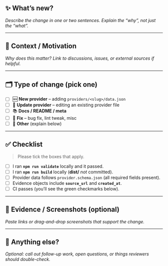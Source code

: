 <!--
PR TITLE GUIDELINE
------------------
If you’re adding or updating a provider file, start the title with “provider/<slug>: ”,
e.g.  provider/debifi: add rehypothecation evidence
-->

## ✨ What’s new?

_Describe the change in one or two sentences.  Explain the “why”, not just the “what”._

---

## 📄 Context / Motivation

_Why does this matter?  Link to discussions, issues, or external sources if helpful._

---

## 🗂️ Type of change (pick one)

- [ ] 🆕 **New provider** – adding `providers/<slug>/data.json`
- [ ] 📝 **Update provider** – editing an existing provider file
- [ ] 📚 **Docs / README / meta**
- [ ] 🐛 **Fix** – bug fix, lint tweak, misc
- [ ] 🚀 **Other** (explain below)

---

## ✅ Checklist

> Please tick the boxes that apply.

- [ ] I ran **`npm run validate`** locally and it passed.
- [ ] I ran **`npm run build`** locally (**dist/** _not_ committed).
- [ ] Provider data follows `provider.schema.json` (all required fields present).
- [ ] Evidence objects include **`source_url`** and **`created_at`**.
- [ ] CI passes (you’ll see the green checkmarks below).

---

## 🔗 Evidence / Screenshots (optional)

_Paste links or drag-and-drop screenshots that support the change._

---

## 📢 Anything else?

_Optional: call out follow-up work, open questions, or things reviewers should double-check._
